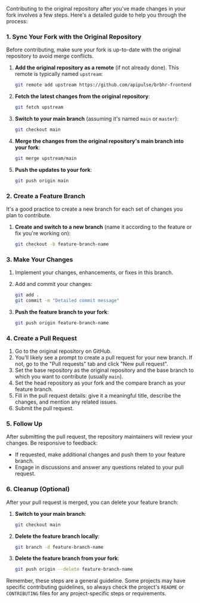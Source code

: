 Contributing to the original repository after you've made changes in your fork involves a few steps. Here's a detailed guide to help you through the process:

### 1. Sync Your Fork with the Original Repository

Before contributing, make sure your fork is up-to-date with the original repository to avoid merge conflicts.

1. **Add the original repository as a remote** (if not already done). This remote is typically named `upstream`:

    ```bash
    git remote add upstream https://github.com/apipulse/brbhr-frontend
    ```

2. **Fetch the latest changes from the original repository**:

    ```bash
    git fetch upstream
    ```

3. **Switch to your main branch** (assuming it's named `main` or `master`):

    ```bash
    git checkout main
    ```

4. **Merge the changes from the original repository's main branch into your fork**:

    ```bash
    git merge upstream/main
    ```

5. **Push the updates to your fork**:

    ```bash
    git push origin main
    ```

### 2. Create a Feature Branch

It's a good practice to create a new branch for each set of changes you plan to contribute.

1. **Create and switch to a new branch** (name it according to the feature or fix you're working on):

    ```bash
    git checkout -b feature-branch-name
    ```

### 3. Make Your Changes

1. Implement your changes, enhancements, or fixes in this branch.
2. Add and commit your changes:

    ```bash
    git add .
    git commit -m "Detailed commit message"
    ```

3. **Push the feature branch to your fork**:

    ```bash
    git push origin feature-branch-name
    ```

### 4. Create a Pull Request

1. Go to the original repository on GitHub.
2. You'll likely see a prompt to create a pull request for your new branch. If not, go to the "Pull requests" tab and click "New pull request".
3. Set the base repository as the original repository and the base branch to which you want to contribute (usually `main`).
4. Set the head repository as your fork and the compare branch as your feature branch.
5. Fill in the pull request details: give it a meaningful title, describe the changes, and mention any related issues.
6. Submit the pull request.

### 5. Follow Up

After submitting the pull request, the repository maintainers will review your changes. Be responsive to feedback:

- If requested, make additional changes and push them to your feature branch.
- Engage in discussions and answer any questions related to your pull request.

### 6. Cleanup (Optional)

After your pull request is merged, you can delete your feature branch:

1. **Switch to your main branch**:

    ```bash
    git checkout main
    ```

2. **Delete the feature branch locally**:

    ```bash
    git branch -d feature-branch-name
    ```

3. **Delete the feature branch from your fork**:

    ```bash
    git push origin --delete feature-branch-name
    ```

Remember, these steps are a general guideline. Some projects may have specific contributing guidelines, so always check the project's `README` or `CONTRIBUTING` files for any project-specific steps or requirements.
